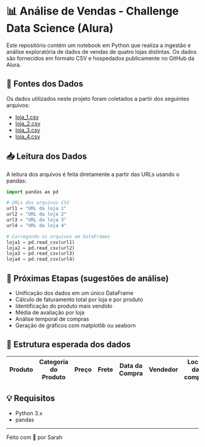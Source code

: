 
# 📊 Análise de Vendas - Challenge Data Science (Alura)

Este repositório contém um notebook em Python que realiza a ingestão e análise exploratória de dados de vendas de quatro lojas distintas. Os dados são fornecidos em formato CSV e hospedados publicamente no GitHub da Alura.

## 🔗 Fontes dos Dados

Os dados utilizados neste projeto foram coletados a partir dos seguintes arquivos:

- [loja_1.csv](https://raw.githubusercontent.com/alura-es-cursos/challenge1-data-science/refs/heads/main/base-de-dados-challenge-1/loja_1.csv)
- [loja_2.csv](https://raw.githubusercontent.com/alura-es-cursos/challenge1-data-science/refs/heads/main/base-de-dados-challenge-1/loja_2.csv)
- [loja_3.csv](https://raw.githubusercontent.com/alura-es-cursos/challenge1-data-science/refs/heads/main/base-de-dados-challenge-1/loja_3.csv)
- [loja_4.csv](https://raw.githubusercontent.com/alura-es-cursos/challenge1-data-science/refs/heads/main/base-de-dados-challenge-1/loja_4.csv)

## 📥 Leitura dos Dados

A leitura dos arquivos é feita diretamente a partir das URLs usando o pandas:

```python
import pandas as pd

# URLs dos arquivos CSV
url1 = "URL da loja 1"
url2 = "URL da loja 2"
url3 = "URL da loja 3"
url4 = "URL da loja 4"

# Carregando os arquivos em DataFrames
loja1 = pd.read_csv(url1)
loja2 = pd.read_csv(url2)
loja3 = pd.read_csv(url3)
loja4 = pd.read_csv(url4)
````

## 🧪 Próximas Etapas (sugestões de análise)

* Unificação dos dados em um único DataFrame
* Cálculo de faturamento total por loja e por produto
* Identificação do produto mais vendido
* Média de avaliação por loja
* Análise temporal de compras
* Geração de gráficos com matplotlib ou seaborn

## 📁 Estrutura esperada dos dados

| Produto | Categoria do Produto | Preço | Frete | Data da Compra | Vendedor | Local da compra | Avaliação da compra | Tipo de pagamento | Quantidade de parcelas | lat | lon |
| ------- | -------------------- | ----- | ----- | -------------- | -------- | --------------- | ------------------- | ----------------- | ---------------------- | --- | --- |

## 💡 Requisitos

* Python 3.x
* pandas

---

Feito com 💙 por Sarah 

```

